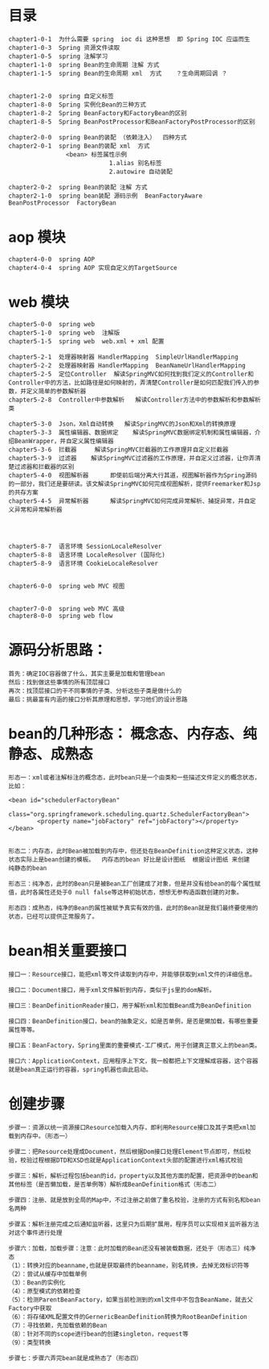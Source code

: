 # 目录 
    chapter1-0-1  为什么需要 spring  ioc di 这种思想  即 Spring IOC 应运而生
    chapter1-0-3  Spring 资源文件读取
    chapter1-0-5  spring 注解学习
    chapter1-1-0  spring Bean的生命周期 注解 方式
    chapter1-1-5  spring Bean的生命周期 xml  方式    ？生命周期回调 ？
  
    
    chapter1-2-0  spring 自定义标签
    chapter1-8-0  Spring 实例化Bean的三种方式
    chapter1-8-2  Spring BeanFactory和FactoryBean的区别
    chapter1-8-5  Spring BeanPostProcessor和BeanFactoryPostProcessor的区别
    
    chapter2-0-0  spring Bean的装配 （依赖注入）  四种方式
    chapter2-0-1  spring Bean的装配 xml  方式
                    <bean> 标签属性示例
                                1.alias 别名标签
                                2.autowire 自动装配 
                                
    chapter2-0-2  spring Bean的装配 注解 方式
    chapter2-1-0  spring bean装配 源码示例  BeanFactoryAware BeanPostProcessor  FactoryBean
# aop 模块   
    chapter4-0-0  spring AOP
    chapter4-0-4  spring AOP 实现自定义的TargetSource
# web 模块
    chapter5-0-0  spring web
    chapter5-1-0  spring web  注解版 
    chapter5-1-5  spring web  web.xml + xml 配置
    
    chapter5-2-1  处理器映射器 HandlerMapping  SimpleUrlHandlerMapping
    chapter5-2-2  处理器映射器 HandlerMapping  BeanNameUrlHandlerMapping
    chapter5-2-5  定位Controller  解读SpringMVC如何找到我们定义的Controller和Controller中的方法，比如路径是如何映射的，弄清楚Controller是如何匹配我们传入的参数，并定义简单的参数解析器
    chapter5-2-8  Controller中参数解析   解读Controller方法中的参数解析和参数解析类
    
    chapter5-3-0  Json，Xml自动转换   解读SpringMVC的Json和Xml的转换原理
    chapter5-3-3  属性编辑器、数据绑定    解读SpringMVC数据绑定机制和属性编辑器，介绍BeanWrapper，并自定义属性编辑器
    chapter5-3-6  拦截器     解读SpringMVC拦截器的工作原理并自定义拦截器
    chapter5-3-9  过滤器    解读SpringMVC过滤器的工作原理，并自定义过滤器，让你弄清楚过滤器和拦截器的区别
    chapter5-4-0  视图解析器      即使前后端分离大行其道，视图解析器作为Spring源码的一部分，我们还是要研读。该文解读SpringMVC如何完成视图解析，提供Freemarker和Jsp的共存方案
    chapter5-4-5  异常解析器      解读SpringMVC如何完成异常解析、捕捉异常，并自定义异常和异常解析器
 

           

    chapter5-8-7  语言环境 SessionLocaleResolver  
    chapter5-8-8  语言环境 LocaleResolver (国际化)
    chapter5-8-9  语言环境 CookieLocaleResolver  
    
    
    chapter6-0-0  spring web MVC 视图
    
    
    chapter7-0-0  spring web MVC 高级
    chapter8-0-0  spring web flow


# 源码分析思路：
    首先：确定IOC容器做了什么，其实主要是加载和管理bean
    然后：找到做这些事情的所有顶层接口
    再次：找顶层接口的干不同事情的子类、分析这些子类是做什么的
    最后：挑最富有内涵的接口分析其原理和思想，学习他们的设计思路

#  bean的几种形态： 概念态、内存态、纯静态、成熟态
 
    形态一：xml或者注解标注的概念态，此时bean只是一个由类和一些描述文件定义的概念状态，比如：
    
    <bean id="schedulerFactoryBean"
            class="org.springframework.scheduling.quartz.SchedulerFactoryBean">
            <property name="jobFactory" ref="jobFactory"></property>
    </bean>
    
    
    形态二：内存态，此时Bean被加载到内存中，但还处在BeanDefinition这种定义状态，这种状态实际上是bean创建的模板。  内存态的bean 好比是设计图纸  根据设计图纸 来创建  纯静态的bean 
    
    形态三：纯净态，此时的Bean只是被Bean工厂创建成了对象，但是并没有给bean的每个属性赋值，此时各属性还处于0 null false等这种初始状态，想想无参构造函数创建的对象。
    
    形态四：成熟态，纯净的Bean的属性被赋予真实有效的值，此时的Bean就是我们最终要使用的状态，已经可以提供正常服务了。
    
# bean相关重要接口
    接口一：Resource接口，能把xml等文件读取到内存中，并能够获取到xml文件的详细信息。
    
    接口二：Document接口，用于xml文件解析到内存，类似于js里的dom解析。
    
    接口三：BeanDefinitionReader接口，用于解析xml和加载Bean成为BeanDefinition
    
    接口四：BeanDefinition接口，bean的抽象定义，如是否单例，是否是懒加载，有哪些重要属性等等。
    
    接口五：BeanFactory，Spring里面的重要模式-工厂模式，用于创建真正意义上的bean类。
    
    接口六：ApplicationContext，应用程序上下文，我一般都把上下文理解成容器，这个容器就是bean真正运行的容器，spring机器也由此启动。
    
# 创建步骤

    步骤一：资源以统一资源接口Resource加载入内存，即利用Resource接口及其子类把xml加载到内存中。（形态一）
    
    步骤二：把Resource处理成Document，然后根据Dom接口处理Element节点即可，然后校验，校验过程根据DTD和XSD也就是ApplicationContext头部的配置进行xml格式校验
    
    步骤三：解析，解析过程包括bean的id，property以及其他方面的配置，把资源中的bean和其他标签（是否懒加载，是否单例等）解析成BeanDefinition格式（形态二）
    
    步骤四：注册、就是放到全局的Map中，不过注册之前做了重名校验，注册的方式有别名和bean名两种
    
    步骤五：解析注册完成之后通知监听器，这里只为后期扩展用，程序员可以实现相关监听器方法对这个事件进行处理
    
    步骤六：加载，加载步骤：注意：此时加载的Bean还没有被装载数据，还处于（形态三）纯净态
    （1）：转换对应的beanname,也就是获取最终的beanname，别名转换，去掉无效标识符等
    （2）：尝试从缓存中加载单例
    （3）：Bean的实例化
    （4）：原型模式的依赖检查
    （5）：检测ParentBeanFactory，如果当前检测到的xml文件中不包含BeanName，就去父Factory中获取
    （6）：将存储XML配置文件的GernericBeanDefinition转换为RootBeanDefinition
    （7）：寻找依赖，先加载依赖的Bean
    （8）：针对不同的scope进行bean的创建singleton，request等
    （9）：类型转换
    
    步骤七：步骤六弄完bean就是成熟态了（形态四）
    



